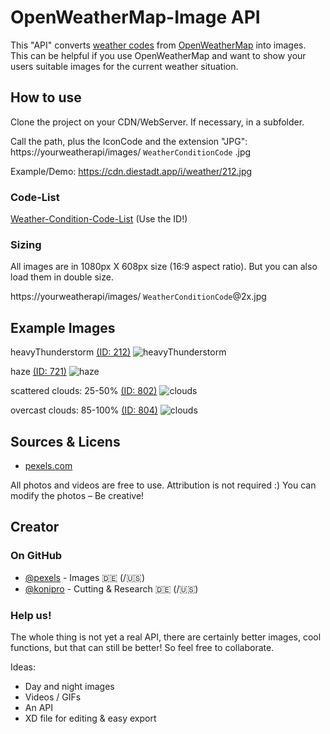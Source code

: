 
# OpenWeatherMap-Image API

This "API" converts [weather codes](https://openweathermap.org/weather-conditions) from [OpenWeatherMap](https://openweathermap.org/) into images. This can be helpful if you use OpenWeatherMap and want to show your users suitable images for the current weather situation.

## How to use

Clone the project on your CDN/WebServer. If necessary, in a subfolder. 

Call the path, plus the IconCode and the extension "JPG":
https://yourweatherapi/images/ `WeatherConditionCode` .jpg

Example/Demo: https://cdn.diestadt.app/i/weather/212.jpg

### Code-List

[Weather-Condition-Code-List](https://openweathermap.org/weather-conditions#Weather-Condition-Codes-2) (Use the ID!)


### Sizing

All images are in 1080px X 608px size (16:9 aspect ratio). But you can also load them in double size.

https://yourweatherapi/images/ `WeatherConditionCode`@2x.jpg
## Example Images

heavyThunderstorm [(ID: 212)]((https://openweathermap.org/weather-conditions#Weather-Condition-Codes-2))
![heavyThunderstorm](https://cdn.diestadt.app/i/weather/212@2x.jpg)

haze [(ID: 721)]((https://openweathermap.org/weather-conditions#Weather-Condition-Codes-2))
![haze](https://cdn.diestadt.app/i/weather/721@2x.jpg)

scattered clouds: 25-50% [(ID: 802)]((https://openweathermap.org/weather-conditions#Weather-Condition-Codes-2))
![clouds](https://cdn.diestadt.app/i/weather/802@2x.jpg)

overcast clouds: 85-100% [(ID: 804)]((https://openweathermap.org/weather-conditions#Weather-Condition-Codes-2))
![clouds](https://cdn.diestadt.app/i/weather/804@2x.jpg)

## Sources & Licens 

 - [pexels.com](https://www.pexels.com/)

All photos and videos are free to use. Attribution is not required :)
You can modify the photos – Be creative! 
## Creator

### On GitHub
- [@pexels](https://github.com/pexels) - Images 🇩🇪 (/🇺🇸)
- [@konipro](https://www.github.com/konipro) - Cutting & Research  🇩🇪 (/🇺🇸)

### Help us!
The whole thing is not yet a real API, there are certainly better images, cool functions, but that can still be better! 
So feel free to collaborate. 

Ideas:
- Day and night images
- Videos / GIFs
- An API
- XD file for editing & easy export
